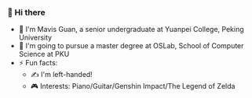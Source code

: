 ### 👋 Hi there
- :eyes: I'm Mavis Guan, a senior undergraduate at Yuanpei College, Peking University
- :book: I'm going to pursue a master degree at OSLab, School of Computer Science at PKU
- ⚡ Fun facts: 
   - :writing_hand: I'm left-handed!
   - :video_game: Interests: Piano/Guitar/Genshin Impact/The Legend of Zelda
